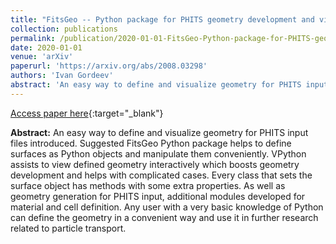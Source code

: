 ```yaml
---
title: "FitsGeo -- Python package for PHITS geometry development and visualization"
collection: publications
permalink: /publication/2020-01-01-FitsGeo-Python-package-for-PHITS-geometry-development-and-visualization
date: 2020-01-01
venue: 'arXiv'
paperurl: 'https://arxiv.org/abs/2008.03298'
authors: 'Ivan Gordeev'
abstract: 'An easy way to define and visualize geometry for PHITS input files introduced. Suggested FitsGeo Python package helps to define surfaces as Python objects and manipulate them conveniently. VPython assists to view defined geometry interactively which boosts geometry development and helps with complicated cases. Every class that sets the surface object has methods with some extra properties. As well as geometry generation for PHITS input, additional modules developed for material and cell definition. Any user with a very basic knowledge of Python can define the geometry in a convenient way and use it in further research related to particle transport.'
---
```


[Access paper here](https://arxiv.org/abs/2008.03298){:target="_blank"}

**Abstract:** An easy way to define and visualize geometry for PHITS input files introduced. Suggested FitsGeo Python package helps to define surfaces as Python objects and manipulate them conveniently. VPython assists to view defined geometry interactively which boosts geometry development and helps with complicated cases. Every class that sets the surface object has methods with some extra properties. As well as geometry generation for PHITS input, additional modules developed for material and cell definition. Any user with a very basic knowledge of Python can define the geometry in a convenient way and use it in further research related to particle transport.
